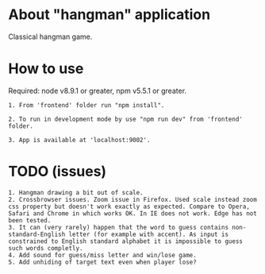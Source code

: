 # About "hangman" application

Classical hangman game.


# How to use

Required: node v8.9.1 or greater, npm v5.5.1 or greater.

    1. From 'frontend' folder run "npm install".
    
    2. To run in development mode by use "npm run dev" from 'frontend' folder. 
    
    3. App is available at 'localhost:9002'.


# TODO (issues)

    1. Hangman drawing a bit out of scale.
    2. Crossbrowser issues. Zoom issue in Firefox. Used scale instead zoom css property but doesn't work exactly as expected. Compare to Opera, Safari and Chrome in which works OK. In IE does not work. Edge has not been tested.
    3. It can (very rarely) happen that the word to guess contains non-standard-English letter (for example with accent). As input is constrained to English standard alphabet it is impossible to guess such words completly.
    4. Add sound for guess/miss letter and win/lose game.
    5. Add unhiding of target text even when player lose?  